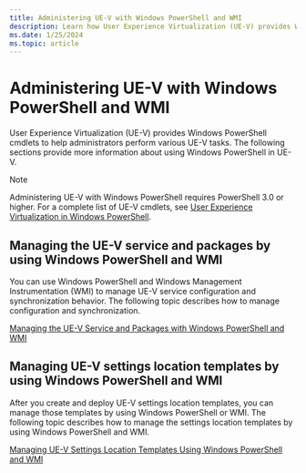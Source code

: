 ```yaml
---
title: Administering UE-V with Windows PowerShell and WMI
description: Learn how User Experience Virtualization (UE-V) provides Windows PowerShell cmdlets to help administrators perform various UE-V tasks.
ms.date: 1/25/2024
ms.topic: article
---
```


# Administering UE-V with Windows PowerShell and WMI

User Experience Virtualization (UE-V) provides Windows PowerShell cmdlets to help administrators perform various UE-V tasks. The following sections provide more information about using Windows PowerShell in UE-V.

> [!NOTE]
>
> Administering UE-V with Windows PowerShell requires PowerShell 3.0 or higher. For a complete list of UE-V cmdlets, see [User Experience Virtualization in Windows PowerShell](/powershell/module/uev/).

## Managing the UE-V service and packages by using Windows PowerShell and WMI

You can use Windows PowerShell and Windows Management Instrumentation (WMI) to manage UE-V service configuration and synchronization behavior. The following topic describes how to manage configuration and synchronization.

[Managing the UE-V Service and Packages with Windows PowerShell and WMI](uev-managing-uev-agent-and-packages-with-windows-powershell-and-wmi.md)

## Managing UE-V settings location templates by using Windows PowerShell and WMI

After you create and deploy UE-V settings location templates, you can manage those templates by using Windows PowerShell or WMI. The following topic describes how to manage the settings location templates by using Windows PowerShell and WMI.

[Managing UE-V Settings Location Templates Using Windows PowerShell and WMI](uev-managing-settings-location-templates-using-windows-powershell-and-wmi.md)
